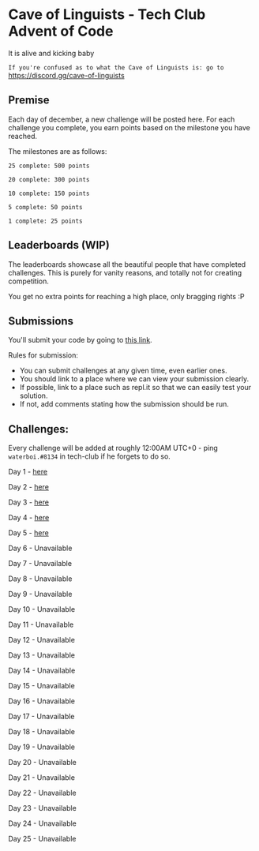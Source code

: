 # Cave of Linguists - Tech Club Advent of Code

It is alive and kicking baby

`If you're confused as to what the Cave of Linguists is: go to` https://discord.gg/cave-of-linguists

## Premise

Each day of december, a new challenge will be posted here. For each challenge you complete, you earn points based on the milestone you have reached.

The milestones are as follows:
```
25 complete: 500 points

20 complete: 300 points

10 complete: 150 points

5 complete: 50 points

1 complete: 25 points
```
## Leaderboards (WIP)


The leaderboards showcase all the beautiful people that have completed challenges. This is purely for vanity reasons, and totally not for creating competition. 

You get no extra points for reaching a high place, only bragging rights :P

## Submissions

You'll submit your code by going to [this link](https://docs.google.com/forms/d/1SsjQ2lDbAs_g1H49ZS44y6Tw1KuX3sM9f6GKW_YaNaI). 

Rules for submission:
- You can submit challenges at any given time, even earlier ones.
- You should link to a place where we can view your submission clearly.
- If possible, link to a place such as repl.it so that we can easily test your solution.
- If not, add comments stating how the submission should be run.



## Challenges:
Every challenge will be added at roughly 12:00AM UTC+0 - ping `waterboi.#8134` in tech-club if he forgets to do so.

Day 1 - [here](1.md)

Day 2 - [here](2.md)

Day 3 - [here](3.md)

Day 4 - [here](4.md)

Day 5 - [here](5.md)

Day 6 - Unavailable

Day 7 - Unavailable

Day 8 - Unavailable

Day 9 - Unavailable

Day 10 - Unavailable

Day 11 - Unavailable

Day 12 - Unavailable

Day 13 - Unavailable

Day 14 - Unavailable

Day 15 - Unavailable

Day 16 - Unavailable

Day 17 - Unavailable

Day 18 - Unavailable

Day 19 - Unavailable

Day 20 - Unavailable

Day 21 - Unavailable

Day 22 - Unavailable

Day 23 - Unavailable

Day 24 - Unavailable

Day 25 - Unavailable
